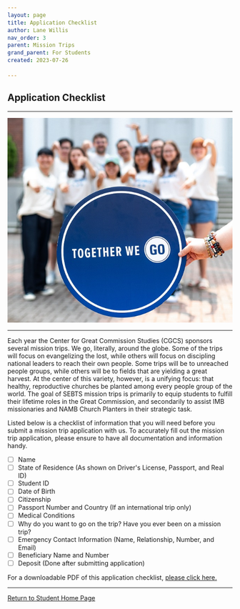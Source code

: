 ```yaml
---
layout: page
title: Application Checklist
author: Lane Willis
nav_order: 3
parent: Mission Trips
grand_parent: For Students
created: 2023-07-26

---
```


## Application Checklist

---

![Together We Go](/assets/images/together%20we%20go%20sign%20with%20group.jpg)

---

Each year the Center for Great Commission Studies (CGCS) sponsors several mission trips. We go, literally, around the globe. Some of the trips will focus on evangelizing the lost, while others will focus on discipling national leaders to reach their own people. Some trips will be to unreached people groups, while others will be to fields that are yielding a great harvest. At the center of this variety, however, is a unifying focus: that healthy, reproductive churches be planted among every people group of the world. The goal of SEBTS mission trips is primarily to equip students to fulfill their lifetime roles in the Great Commission, and secondarily to assist IMB missionaries and NAMB Church Planters in their strategic task.  

Listed below is a checklist of information that you will need before you submit a mission trip application with us. To accurately fill out the mission trip application, please ensure to have all documentation and information handy.

- [ ] Name
- [ ] State of Residence (As shown on Driver's License, Passport, and Real ID)
- [ ] Student ID
- [ ] Date of Birth
- [ ] Citizenship
- [ ] Passport Number and Country (If an international trip only)
- [ ] Medical Conditions
- [ ] Why do you want to go on the trip? Have you ever been on a mission trip?
- [ ] Emergency Contact Information (Name, Relationship, Number, and Email)
- [ ] Beneficiary Name and Number
- [ ] Deposit (Done after submitting application)

For a downloadable PDF of this application checklist, [please click here.](/files/)


---

[Return to Student Home Page](https://keelancook.com/missions-center/for-students/for-students.html)